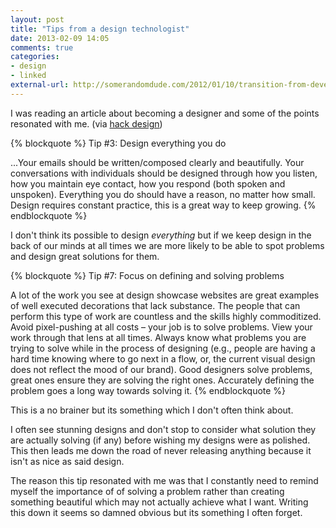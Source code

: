 ```yaml
---
layout: post
title: "Tips from a design technologist"
date: 2013-02-09 14:05
comments: true
categories:
- design
- linked
external-url: http://somerandomdude.com/2012/01/10/transition-from-development-to-design/
---
```

I was reading an article about becoming a designer and some of the points resonated with me. (via [hack design](http://hackdesign.org))

{% blockquote %}
Tip #3: Design everything you do

...Your emails should be written/composed clearly and beautifully. Your conversations with individuals should be designed through how you listen, how you maintain eye contact, how you respond (both spoken and unspoken). Everything you do should have a reason, no matter how small. Design requires constant practice, this is a great way to keep growing. 
{% endblockquote %}

I don't think its possible to design *everything* but if we keep design in the back of our minds at all times we are more likely to be able to spot problems and design great solutions for them.

{% blockquote %}
Tip #7: Focus on defining and solving problems

A lot of the work you see at design showcase websites are great examples of well executed decorations that lack substance. The people that can perform this type of work are countless and the skills highly commoditized. Avoid pixel-pushing at all costs – your job is to solve problems. View your work through that lens at all times. Always know what problems you are trying to solve while in the process of designing (e.g., people are having a hard time knowing where to go next in a flow, or, the current visual design does not reflect the mood of our brand). Good designers solve problems, great ones ensure they are solving the right ones. Accurately defining the problem goes a long way towards solving it.
{% endblockquote %}

This is a no brainer but its something which I don't often think about.

I often see stunning designs and don't stop to consider what solution they are actually solving (if any) before wishing my designs were as polished. This then leads me down the road of never releasing anything because it isn't as nice as said design.

The reason this tip resonated with me was that I constantly need to remind myself the importance of of solving a problem rather than creating something beautiful which may not actually achieve what I want. Writing this down it seems so damned obvious but its something I often forget.
